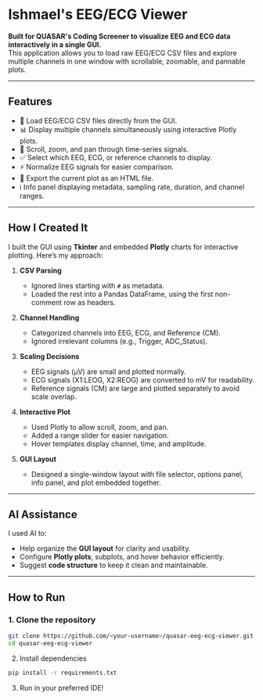 # Ishmael's EEG/ECG Viewer

**Built for QUASAR's Coding Screener to visualize EEG and ECG data interactively in a single GUI.**  
This application allows you to load raw EEG/ECG CSV files and explore multiple channels in one window with scrollable, zoomable, and pannable plots.

---

## Features

- 📂 Load EEG/ECG CSV files directly from the GUI.  
- 📊 Display multiple channels simultaneously using interactive Plotly plots.  
- 🔄 Scroll, zoom, and pan through time-series signals.  
- ✅ Select which EEG, ECG, or reference channels to display.  
- ⚡ Normalize EEG signals for easier comparison.  
- 💾 Export the current plot as an HTML file.  
- ℹ️ Info panel displaying metadata, sampling rate, duration, and channel ranges.  

---

## How I Created It

I built the GUI using **Tkinter** and embedded **Plotly** charts for interactive plotting. Here’s my approach:

1. **CSV Parsing**  
   - Ignored lines starting with `#` as metadata.  
   - Loaded the rest into a Pandas DataFrame, using the first non-comment row as headers.  

2. **Channel Handling**  
   - Categorized channels into EEG, ECG, and Reference (CM).  
   - Ignored irrelevant columns (e.g., Trigger, ADC_Status).  

3. **Scaling Decisions**  
   - EEG signals (μV) are small and plotted normally.  
   - ECG signals (X1:LEOG, X2:REOG) are converted to mV for readability.  
   - Reference signals (CM) are large and plotted separately to avoid scale overlap.  

4. **Interactive Plot**  
   - Used Plotly to allow scroll, zoom, and pan.  
   - Added a range slider for easier navigation.  
   - Hover templates display channel, time, and amplitude.  

5. **GUI Layout**  
   - Designed a single-window layout with file selector, options panel, info panel, and plot embedded together.  

---

## AI Assistance

I used AI to:

- Help organize the **GUI layout** for clarity and usability.  
- Configure **Plotly plots**, subplots, and hover behavior efficiently.  
- Suggest **code structure** to keep it clean and maintainable.  

---

## How to Run

### 1. Clone the repository
``` bash
git clone https://github.com/<your-username>/quasar-eeg-ecg-viewer.git
cd quasar-eeg-ecg-viewer 
```

2. Install dependencies
```bash
pip install -r requirements.txt
``` 

3. Run in your preferred IDE!
